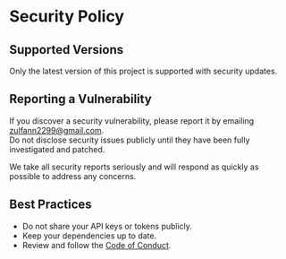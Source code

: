 # Security Policy

## Supported Versions

Only the latest version of this project is supported with security updates.

## Reporting a Vulnerability

If you discover a security vulnerability, please report it by emailing zulfann2299@gmail.com.  
Do not disclose security issues publicly until they have been fully investigated and patched.

We take all security reports seriously and will respond as quickly as possible to address any concerns.

## Best Practices

- Do not share your API keys or tokens publicly.
- Keep your dependencies up to date.
- Review and follow the [Code of Conduct](CODE_OF_CONDUCT.md).
